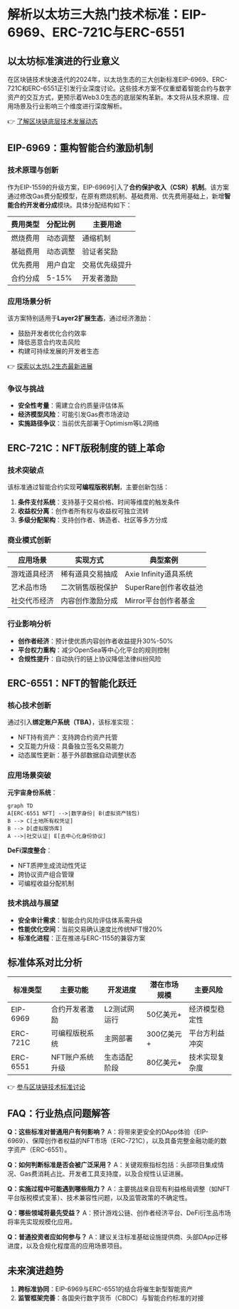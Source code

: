 # 解析以太坊三大热门技术标准：EIP-6969、ERC-721C与ERC-6551

## 以太坊标准演进的行业意义

在区块链技术快速迭代的2024年，以太坊生态的三大创新标准EIP-6969、ERC-721C和ERC-6551正引发行业深度讨论。这些技术方案不仅重塑着智能合约与数字资产的交互方式，更预示着Web3.0生态的底层架构革新。本文将从技术原理、应用场景及行业影响三个维度进行深度解析。

👉 [了解区块链底层技术发展动态](https://bit.ly/okx_welcome)

## EIP-6969：重构智能合约激励机制

### 技术原理与创新
作为EIP-1559的升级方案，EIP-6969引入了**合约保护收入（CSR）机制**。该方案通过修改Gas费分配模型，在原有燃烧机制、基础费用、优先费用基础上，新增**智能合约开发者分成**模块。具体分配结构如下：

| 费用类型        | 分配比例 | 主要用途               |
|-----------------|----------|------------------------|
| 燃烧费用        | 动态调整 | 通缩机制               |
| 基础费用        | 动态调整 | 验证者奖励             |
| 优先费用        | 用户自定 | 交易优先级提升         |
| 合约分成        | 5-15%    | 开发者激励             |

### 应用场景分析
该方案特别适用于**Layer2扩展生态**，通过经济激励：
- 鼓励开发者优化合约效率
- 降低恶意合约攻击风险
- 构建可持续发展的开发者生态

👉 [探索以太坊L2生态最新进展](https://bit.ly/okx_welcome)

### 争议与挑战
- **安全性考量**：需建立合约质量评估体系
- **经济模型风险**：可能引发Gas费市场波动
- **实施路径争议**：当前优先部署于Optimism等L2网络

## ERC-721C：NFT版税制度的链上革命

### 技术突破点
该标准通过智能合约实现**可编程版税机制**，主要创新包括：
1. **条件支付系统**：支持基于交易价格、时间等维度的触发条件
2. **收益权分离**：创作者所有权与收益权可独立流转
3. **多级分配架构**：支持创作者、铸造者、社区等多方分成

### 商业模式创新
| 应用场景       | 实现方式                     | 典型案例               |
|----------------|------------------------------|------------------------|
| 游戏道具经济   | 稀有道具交易抽成             | Axie Infinity道具系统  |
| 艺术品市场     | 二次销售版税保护             | SuperRare创作者收益池  |
| 社交代币经济   | 内容创作激励分成             | Mirror平台创作者基金   |

### 行业影响分析
- **创作者经济**：预计使优质内容创作者收益提升30%-50%
- **平台权力重构**：减少OpenSea等中心化平台的规则控制
- **合规性提升**：自动执行的链上协议降低法律纠纷风险

## ERC-6551：NFT的智能化跃迁

### 核心技术创新
通过引入**绑定账户系统（TBA）**，该标准实现：
- NFT持有资产：支持跨合约资产托管
- 交互能力升级：具备独立签名交易能力
- 动态属性更新：基于外部数据自动调整状态

### 应用场景突破
**元宇宙身份系统**：
```mermaid
graph TD
A[ERC-6551 NFT] -->|数字身份| B(虚拟资产钱包)
B --> C[土地所有权凭证]
B --> D[虚拟服饰库]
A -->|社交认证| E[去中心化身份协议]
```

**DeFi深度整合**：
- NFT质押生成流动性凭证
- 跨协议资产组合管理
- 可编程收益分配机制

### 技术挑战与展望
- **安全审计需求**：智能合约风险评估体系需升级
- **性能优化空间**：当前交易确认速度比传统NFT慢20%
- **标准化进程**：正在推进与ERC-1155的兼容方案

## 标准体系对比分析

| 标准类型 | 主要功能               | 开发进度       | 潜在市场规模   | 主要风险               |
|----------|------------------------|----------------|----------------|------------------------|
| EIP-6969 | 合约开发者激励         | L2测试网运行   | 50亿美元+      | 经济模型稳定性         |
| ERC-721C | 可编程版税系统         | 主网部署       | 300亿美元+     | 平台方利益冲突         |
| ERC-6551 | NFT账户系统升级        | 生态适配阶段   | 80亿美元+      | 技术实现复杂度         |

👉 [参与区块链技术标准讨论](https://bit.ly/okx_welcome)

## FAQ：行业热点问题解答

**Q：这些标准对普通用户有何影响？**
A：将带来更安全的DApp体验（EIP-6969）、保障创作者权益的NFT市场（ERC-721C），以及具备完整金融功能的数字资产（ERC-6551）。

**Q：如何判断标准是否会被广泛采用？**
A：关键观察指标包括：头部项目集成情况、Gas费消耗占比、开发者工具支持度，以及合规性认证进展。

**Q：实施过程中可能遇到哪些阻力？**
A：主要挑战来自现有利益格局调整（如NFT平台版税模式变革）、技术兼容性问题，以及监管政策的不确定性。

**Q：哪些领域将最先受益？**
A：预计游戏公链、创作者经济平台、DeFi衍生品市场将率先实现规模化应用。

**Q：普通投资者应如何参与？**
A：建议关注标准基础设施提供商、头部DApp迁移进度，以及合规化程度高的应用场景项目。

## 未来演进趋势

1. **跨标准协同**：EIP-6969与ERC-6551的结合将催生新型智能资产
2. **监管框架完善**：各国央行数字货币（CBDC）与智能合约标准的对接